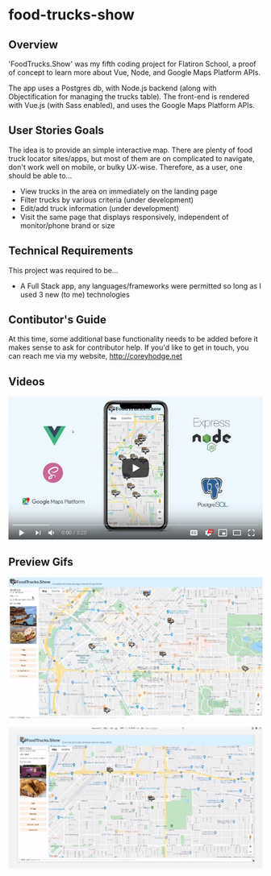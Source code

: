 # food-trucks-show
## Overview
'FoodTrucks.Show' was my fifth coding project for Flatiron School, a proof of concept to learn more about Vue, Node, and Google Maps Platform APIs.

The app uses a Postgres db, with Node.js backend (along with Objectification for managing the trucks table).
The front-end is rendered with Vue.js (with Sass enabled), and uses the Google Maps Platform APIs.


## User Stories Goals
The idea is to provide an simple interactive map. There are plenty of food truck locator sites/apps, but most of them are on complicated to navigate, don't work well on mobile, or bulky UX-wise. Therefore, as a user, one should be able to...
- View trucks in the area on immediately on the landing page
- Filter trucks by various criteria (under development)
- Edit/add truck information (under development)
- Visit the same page that displays responsively, independent of monitor/phone brand or size


## Technical Requirements
This project was required to be...
- A Full Stack app, any languages/frameworks were permitted so long as I used 3 new (to me) technologies

## Contibutor's Guide
At this time, some additional base functionality needs to be added before it makes sense to ask for contributor help. If you'd like to get in touch, you can reach me via my website, http://coreyhodge.net

## Videos
[![](youtube_link.png)](https://youtu.be/tLvKEjiw-aU "FoodTrucks.Show - a Food Truck Finder")

## Preview Gifs
![](overview.gif)

![](responsive.gif)
